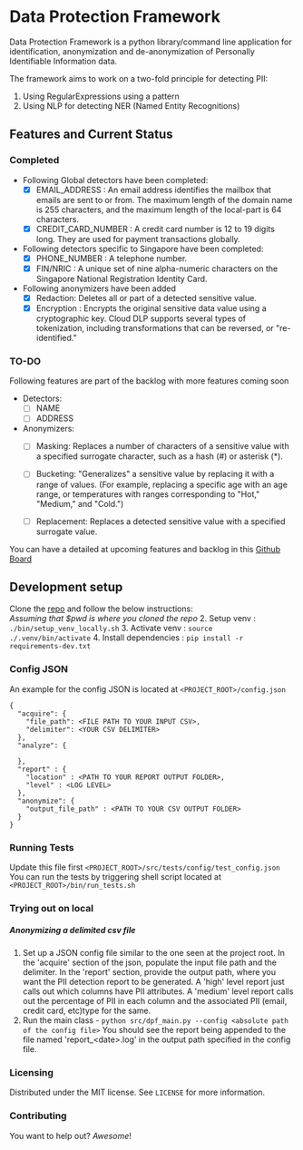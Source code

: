 # Data Protection Framework
Data Protection Framework is a python library/command line application for identification, anonymization and de-anonymization of Personally Identifiable Information data.

The framework aims to work on a two-fold principle for detecting PII:
1. Using RegularExpressions using a pattern
2. Using NLP for detecting NER (Named Entity Recognitions)
 
## Features and Current Status

### Completed
 * Following Global detectors have been completed:
   * [x] EMAIL_ADDRESS :  An email address identifies the mailbox that emails are sent to or from. The maximum length of the domain name is 255 characters, and the maximum length of the local-part is 64 characters.
   * [x] CREDIT_CARD_NUMBER : A credit card number is 12 to 19 digits long. They are used for payment transactions globally.
 
 * Following detectors specific to Singapore have been completed:
   * [x] PHONE_NUMBER : A telephone number.
   * [x] FIN/NRIC : A unique set of nine alpha-numeric characters on the Singapore National Registration Identity Card.
 
 * Following anonymizers have been added
    * [x] Redaction: Deletes all or part of a detected sensitive value.
    * [x] Encryption :  Encrypts the original sensitive data value using a cryptographic key. Cloud DLP supports several types of tokenization, including transformations that can be reversed, or "re-identified."

### TO-DO
Following features  are part of the backlog with more features coming soon
 * Detectors:
    * [ ] NAME
    * [ ] ADDRESS
 * Anonymizers:
    * [ ] Masking: Replaces a number of characters of a sensitive value with a specified surrogate character, such as a hash (#) or asterisk (*).
    * [ ] Bucketing: "Generalizes" a sensitive value by replacing it with a range of values. (For example, replacing a specific age with an age range, 
    or temperatures with ranges corresponding to "Hot," "Medium," and "Cold.")
    * [ ] Replacement: Replaces a detected sensitive value with a specified surrogate value.
    
 
You can have a detailed at upcoming features and backlog in this [Github Board](https://github.com/thoughtworks-datakind/anonymizer/projects/1?fullscreen=true)

## Development setup

Clone the [repo](https://github.com/thoughtworks-datakind/anonymizer) and follow the below instructions:  <br/>
_Assuming that $pwd is where you cloned the repo_ 
2. Setup venv : `./bin/setup_venv_locally.sh`
3. Activate venv : `source ./.venv/bin/activate`
4. Install dependencies : `pip install -r requirements-dev.txt`

### Config JSON
An example for the config JSON is located at `<PROJECT_ROOT>/config.json`
```
{
  "acquire": {
    "file_path": <FILE PATH TO YOUR INPUT CSV>,
    "delimiter": <YOUR CSV DELIMITER>
  },
  "analyze": {

  },
  "report" : {
    "location" : <PATH TO YOUR REPORT OUTPUT FOLDER>,
    "level" : <LOG LEVEL>
  },
  "anonymize": {
    "output_file_path" : <PATH TO YOUR CSV OUTPUT FOLDER>
  }
}
```

### Running Tests
Update this file first `<PROJECT_ROOT>/src/tests/config/test_config.json` \
You can run the tests by triggering shell script located at `<PROJECT_ROOT>/bin/run_tests.sh`

### Trying out on local

##### Anonymizing a delimited csv file
1. Set up a JSON config file similar to the one seen at the project root. 
In the 'acquire' section of the json, populate the input file path and the delimiter.
In the 'report' section, provide the output path, where you want the PII detection report to be generated.
A 'high' level report just calls out which columns have PII attributes.
A 'medium' level report calls out the percentage of PII in each column and the associated PII (email, credit card, etc)type for the same.
2. Run the main class - `python src/dpf_main.py --config <absolute path of the config file>`
You should see the report being appended to the file named 'report_\<date\>.log' in the output path specified in the 
config file.



### Licensing
Distributed under the MIT license. See ``LICENSE`` for more information.


### Contributing

You want to help out? _Awesome_! 

